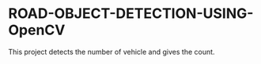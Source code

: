 # ROAD-OBJECT-DETECTION-USING-OpenCV
This project detects the number of vehicle and gives the count.
